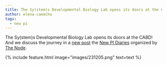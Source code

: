 ```yaml
---
title: The Sy(stem)s Developmental Biology Lab opens its doors at the CABD
author: elena-camacho
tags:
  - new pi
---
```


The Sy(stem)s Developmental Biology Lab opens its doors at the CABD! And we discuss the journey in a [new post](https://thenode.biologists.com/a-homeward-bound-scientist-setting-up-a-stem-cell-research-lab-in-seville/careers/) the [New PI Diaries](https://thenode.biologists.com/new-pi-diaries/) organized by [The Node](https://thenode.biologists.com/).

{%
  include feature.html
  image="images/231205.png"
  text=text
%}
